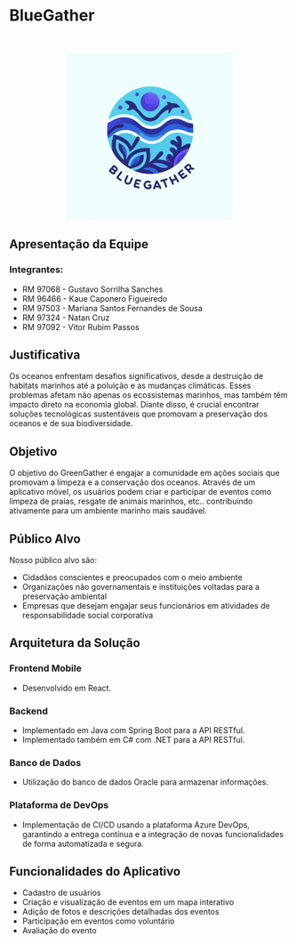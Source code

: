 
# BlueGather

<br />
<p align="center">
  <img src="BlueGather.png" width="300" alt="BlueGather">
</p>

## Apresentação da Equipe

### Integrantes:
- RM 97068 - Gustavo Sorrilha Sanches
- RM 96466 - Kaue Caponero Figueiredo
- RM 97503 - Mariana Santos Fernandes de Sousa
- RM 97324 - Natan Cruz
- RM 97092 - Vitor Rubim Passos

## Justificativa
Os oceanos enfrentam desafios significativos, desde a destruição de habitats marinhos até a poluição e as mudanças climáticas. Esses problemas afetam não apenas os ecossistemas marinhos, mas também têm impacto direto na economia global. Diante disso, é crucial encontrar soluções tecnológicas sustentáveis que promovam a preservação dos oceanos e de sua biodiversidade.

## Objetivo
O objetivo do GreenGather é engajar a comunidade em ações sociais que promovam a limpeza e a conservação dos oceanos. Através de um aplicativo móvel, os usuários podem criar e participar de eventos como limpeza de praias, resgate de animais marinhos, etc.. contribuindo ativamente para um ambiente marinho mais saudável.

## Público Alvo
Nosso público alvo são:
- Cidadãos conscientes e preocupados com o meio ambiente
- Organizações não governamentais e instituições voltadas para a preservação ambiental
- Empresas que desejam engajar seus funcionários em atividades de responsabilidade social corporativa

## Arquitetura da Solução

### Frontend Mobile
- Desenvolvido em React.

### Backend
- Implementado em Java com Spring Boot para a API RESTful.
- Implementado também em C# com .NET para a API RESTful.

### Banco de Dados
- Utilização do banco de dados Oracle para armazenar informações.

### Plataforma de DevOps
- Implementação de CI/CD usando a plataforma Azure DevOps, garantindo a entrega contínua e a integração de novas funcionalidades de forma automatizada e segura.

## Funcionalidades do Aplicativo
- Cadastro de usuários
- Criação e visualização de eventos em um mapa interativo
- Adição de fotos e descrições detalhadas dos eventos
- Participação em eventos como voluntário
- Avaliação do evento
